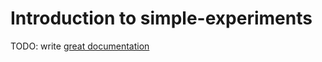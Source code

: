 # Introduction to simple-experiments

TODO: write [great documentation](http://jacobian.org/writing/what-to-write/)
